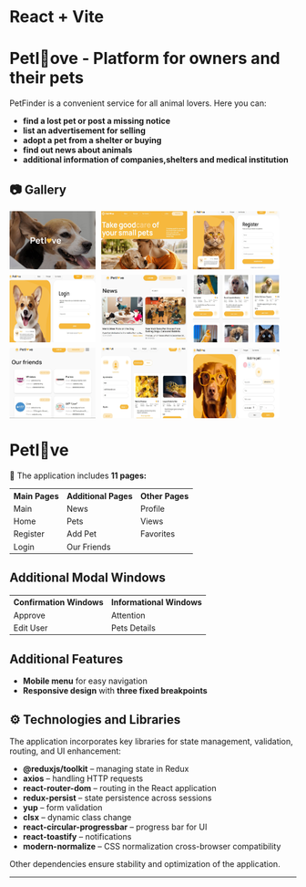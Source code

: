 # React + Vite

# Petl💛ove - Platform for owners and their pets

PetFinder is a convenient service for all animal lovers. Here you can:

- **find a lost pet or post a missing notice**
- **list an advertisement for selling**
- **adopt a pet from a shelter or buying**
- **find out news about animals**
- **additional information of companies,shelters and medical institution**

## 📷 Gallery

<div style="display: flex; flex-wrap: wrap; gap: 10px;">
  <img src="./src/assets/screen/dog.jpg" width="30%"  alt="dog"/>
  <img src="./src/assets/screen/girl.jpg" width="30%" alt="girl"/>
  <img src="./src/assets/screen/reg.jpg" width="30%"  alt="register"/>
  <img src="./src/assets/screen/log.jpg" width="30%" alt="login"/>
  <img src="./src/assets/screen/pets.jpg"width="30%"  alt="pets"/>
  <img src="./src/assets/screen/news.jpg" width="30%"  alt="news"/>
  <img src="./src/assets/screen/our.jpg" width="30%"  alt="our friends"/>
  <img src="./src/assets/screen/prof.jpg" width="30%"  alt="profile"/>
  <img src="./src/assets/screen/add.jpg" width="30%"  alt="add pets"/>
</div>

<h1>Petl💛ve</h1>

<p>📄 The application includes <strong>11 pages:</strong></p>

<table>
  <tr>
    <th>Main Pages</th>
    <th>Additional Pages</th>
    <th>Other Pages</th>
  </tr>
  <tr>
    <td>Main</td>
    <td>News</td>
    <td>Profile</td>
  </tr>
  <tr>
    <td>Home</td>
    <td>Pets</td>
    <td>Views</td>
  </tr>
  <tr>
    <td>Register</td>
    <td>Add Pet</td>
    <td>Favorites</td>
  </tr>
  <tr>
    <td>Login</td>
    <td>Our Friends</td>
    <td></td>
  </tr>
</table>

<h2>Additional Modal Windows</h2>
<table>
  <tr>
    <th>Confirmation Windows</th>
    <th>Informational Windows</th>
  </tr>
  <tr>
    <td>Approve</td>
    <td>Attention</td>
  </tr>
  <tr>
    <td>Edit User</td>
    <td>Pets Details</td>
  </tr>
</table>

<h2>Additional Features</h2>
<ul>
  <li> <strong>Mobile menu</strong> for easy navigation</li>
  <li> <strong>Responsive design</strong> with <strong>three fixed breakpoints</strong></li>
</ul>

## ⚙️ Technologies and Libraries

The application incorporates key libraries for state management, validation,
routing, and UI enhancement:

- **@reduxjs/toolkit** – managing state in Redux
- **axios** – handling HTTP requests
- **react-router-dom** – routing in the React application
- **redux-persist** – state persistence across sessions
- **yup** – form validation
- **clsx** – dynamic class change
- **react-circular-progressbar** – progress bar for UI
- **react-toastify** – notifications
- **modern-normalize** – CSS normalization cross-browser compatibility

Other dependencies ensure stability and optimization of the application.

---
